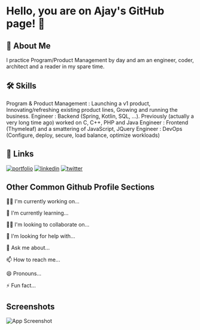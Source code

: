 
# Hello, you are on Ajay's GitHub page! 👋


## 🚀 About Me
I practice Program/Product Management by day and am an engineer, coder, architect and a reader in my spare time.


## 🛠 Skills
Program & Product Management :  Launching a v1 product,  Innovating/refreshing existing product lines, Growing and running the business.
Engineer : Backend (Spring, Kotlin, SQL, ...).   Previously (actually a very long time ago) worked on C, C++, PHP and Java
Engineer : Frontend (Thymeleaf) and a smattering of JavaScript, JQuery
Engineer : DevOps  (Configure, deploy, secure, load balance, optimize workloads)



## 🔗 Links
[![portfolio](https://img.shields.io/badge/my_portfolio-000?style=for-the-badge&logo=ko-fi&logoColor=white)](https://www.github.com/ajaycode)
[![linkedin](https://img.shields.io/badge/linkedin-0A66C2?style=for-the-badge&logo=linkedin&logoColor=white)](https://www.linkedin.com/in/ajaygummadi)
[![twitter](https://img.shields.io/badge/twitter-1DA1F2?style=for-the-badge&logo=twitter&logoColor=white)](https://twitter.com/ajay_innovate)


## Other Common Github Profile Sections
👩‍💻 I'm currently working on...

🧠 I'm currently learning...

👯‍♀️ I'm looking to collaborate on...

🤔 I'm looking for help with...

💬 Ask me about...

📫 How to reach me...

😄 Pronouns...

⚡️ Fun fact...


## Screenshots

![App Screenshot](https://via.placeholder.com/468x300?text=App+Screenshot+Here)

